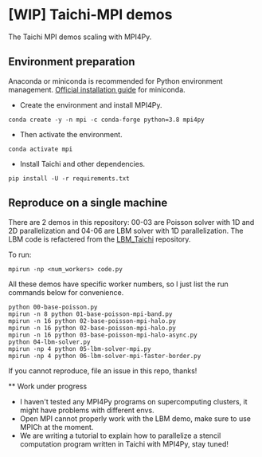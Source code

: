 # [WIP] Taichi-MPI demos

The Taichi MPI demos scaling with MPI4Py.

## Environment preparation

Anaconda or miniconda is recommended for Python environment management. [Official installation guide](https://docs.conda.io/en/latest/miniconda.html) for miniconda.

* Create the environment and install MPI4Py.
```
conda create -y -n mpi -c conda-forge python=3.8 mpi4py 
```
* Then activate the environment.
```
conda activate mpi
```
* Install Taichi and other dependencies.
```
pip install -U -r requirements.txt
```

## Reproduce on a single machine

There are 2 demos in this repository: 00-03 are Poisson solver with 1D and 2D parallelization and 04-06 are LBM solver with 1D parallelization. The LBM code is refactered from the [LBM_Taichi](https://github.com/hietwll/LBM_Taichi) repository.

To run:
```
mpirun -np <num_workers> code.py
```

All these demos have specific worker numbers, so I just list the run commands below for convenience.

```
python 00-base-poisson.py
mpirun -n 8 python 01-base-poisson-mpi-band.py
mpirun -n 16 python 02-base-poisson-mpi-halo.py
mpirun -n 16 python 02-base-poisson-mpi-halo.py
mpirun -n 16 python 03-base-poisson-mpi-halo-async.py
python 04-lbm-solver.py
mpirun -np 4 python 05-lbm-solver-mpi.py
mpirun -np 4 python 06-lbm-solver-mpi-faster-border.py
```

If you cannot reproduce, file an issue in this repo, thanks!

** Work under progress

* I haven't tested any MPI4Py programs on supercomputing clusters, it might have problems with different envs.
* Open MPI cannot properly work with the LBM demo, make sure to use MPICh at the moment.
* We are writing a tutorial to explain how to parallelize a stencil computation program written in Taichi with MPI4Py, stay tuned!
